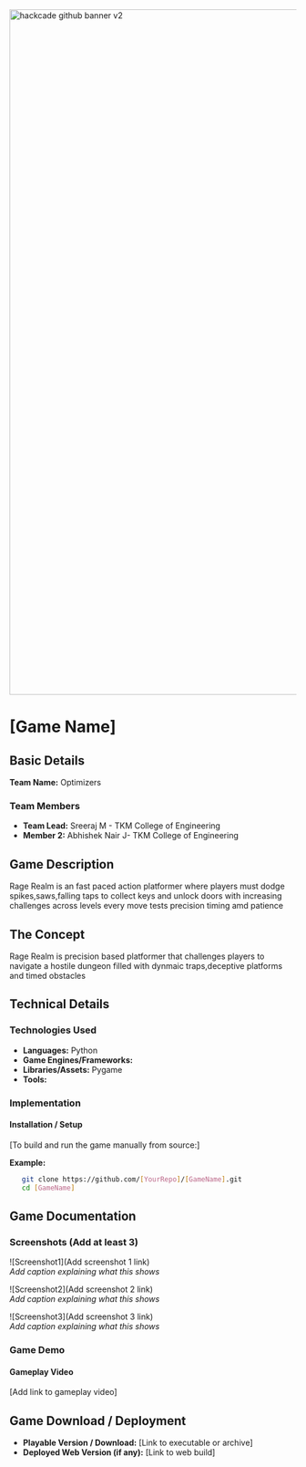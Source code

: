 <img width="3188" height="1202" alt="hackcade github banner v2" src="https://github.com/user-attachments/assets/0c4c3dcb-c5f7-46e7-965d-e4571edb09e9" />

# [Game Name] 

## Basic Details

**Team Name:** Optimizers

### Team Members
- **Team Lead:** Sreeraj M - TKM College of Engineering
- **Member 2:** Abhishek Nair J- TKM College of Engineering


## Game Description
Rage Realm is an fast paced action platformer where players must dodge spikes,saws,falling taps to collect keys and unlock doors with increasing challenges across levels every move tests precision timing amd patience

## The Concept
Rage Realm is precision based platformer that challenges players to navigate a hostile dungeon filled with dynmaic traps,deceptive platforms and timed obstacles

## Technical Details

### Technologies Used
- **Languages:** Python
- **Game Engines/Frameworks:** 
- **Libraries/Assets:** Pygame
- **Tools:** 

### Implementation

#### Installation / Setup
[To build and run the game manually from source:]

**Example:**
```bash
   git clone https://github.com/[YourRepo]/[GameName].git
   cd [GameName]
```

## Game Documentation

### Screenshots (Add at least 3)

![Screenshot1](Add screenshot 1 link)  
*Add caption explaining what this shows*

![Screenshot2](Add screenshot 2 link)  
*Add caption explaining what this shows*

![Screenshot3](Add screenshot 3 link)  
*Add caption explaining what this shows*

### Game Demo

#### Gameplay Video
[Add link to gameplay video]  

## Game Download / Deployment
- **Playable Version / Download:** [Link to executable or archive]
- **Deployed Web Version (if any):** [Link to web build]

